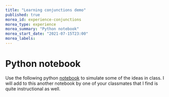 ```yaml
---
title: "Learning conjunctions demo"
published: true
morea_id: experience-conjunctions
morea_type: experience
morea_summary: "Python notebook"
morea_start_date: "2021-07-15T23:00"
morea_labels:
---
```


# Python notebook

Use the following python [notebook](https://uhm-descartes.github.io/ee445/morea/learning-conjunctions/conjunctions.ipynb) to simulate some of the ideas in class. I will add to this another notebook by one of your classmates that I find is quite instructional as well.


